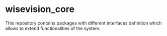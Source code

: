 # wisevision_core

This repository contains packages with different interfaces definition which
allows to extend functionalities of the system.
